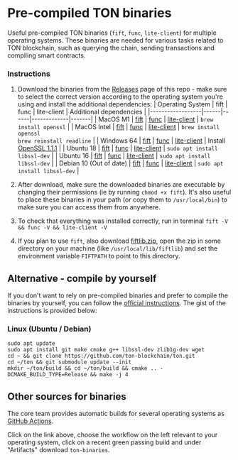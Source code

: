 # Pre-compiled TON binaries

Useful pre-compiled TON binaries (`fift`, `func`, `lite-client`) for multiple operating systems. These binaries are needed for various tasks related to TON blockchain, such as querying the chain, sending transactions and compiling smart contracts.

### Instructions

1. Download the binaries from the [Releases](https://github.com/ton-defi-org/ton-binaries/releases) page of this repo - make sure to select the correct version according to the operating system you're using and install the additional dependencies:
    | Operating System | fift | func | lite-client | Additional dependencies |
    |------------------|------|------|-------------|-------|
    | MacOS M1 | [fift](https://github.com/ton-defi-org/ton-binaries/releases/download/macos-m1-0.3.0/fift) | [func](https://github.com/ton-defi-org/ton-binaries/releases/download/macos-m1-0.3.0/func) | [lite-client](https://github.com/ton-defi-org/ton-binaries/releases/download/macos-m1-0.3.0/lite-client) | `brew install openssl` |
    | MacOS Intel | [fift](https://github.com/ton-defi-org/ton-binaries/releases/download/macos-intel/fift) | [func](https://github.com/ton-defi-org/ton-binaries/releases/download/macos-intel/func) | [lite-client](https://github.com/ton-defi-org/ton-binaries/releases/download/macos-intel/lite-client) | `brew install openssl`<br>`brew reinstall readline` |
    | Windows 64 | [fift](https://github.com/ton-defi-org/ton-binaries/releases/download/windows-64/fift.exe) | [func](https://github.com/ton-defi-org/ton-binaries/releases/download/windows-64/func.exe) | [lite-client](https://github.com/ton-defi-org/ton-binaries/releases/download/windows-64/lite-client.exe) | Install [OpenSSL 1.1.1](https://slproweb.com/download/Win64OpenSSL_Light-1_1_1q.msi) |
    | Ubuntu 18 | [fift](https://github.com/ton-defi-org/ton-binaries/releases/download/ubuntu-18-0.3.0/fift) | [func](https://github.com/ton-defi-org/ton-binaries/releases/download/ubuntu-18-0.3.0/func) | [lite-client](https://github.com/ton-defi-org/ton-binaries/releases/download/ubuntu-18-0.3.0/lite-client) | `sudo apt install libssl-dev` |
    | Ubuntu 16 | [fift](https://github.com/ton-defi-org/ton-binaries/releases/download/ubuntu-16/fift) | [func](https://github.com/ton-defi-org/ton-binaries/releases/download/ubuntu-16/func) | [lite-client](https://github.com/ton-defi-org/ton-binaries/releases/download/ubuntu-16/lite-client) | `sudo apt install libssl-dev` |
    | Debian 10 (Out of date) | [fift](https://github.com/ton-defi-org/ton-binaries/releases/download/debian-10/fift) | [func](https://github.com/ton-defi-org/ton-binaries/releases/download/debian-10/func) | [lite-client](https://github.com/ton-defi-org/ton-binaries/releases/download/debian-10/lite-client) | `sudo apt install libssl-dev` |
2. After download, make sure the downloaded binaries are executable by changing their permissions (ie by running `chmod +x fift`). It's also useful to place these binaries in your path (or copy them to `/usr/local/bin`) to make sure you can access them from anywhere.

3. To check that everything was installed correctly, run in terminal `fift -V && func -V && lite-client -V`

4. If you plan to use `fift`, also download [fiftlib.zip](https://github.com/ton-defi-org/ton-binaries/releases/download/ubuntu-18-0.3.0/fiftlib.zip), open the zip in some directory on your machine (like `/usr/local/lib/fiftlib`) and set the environment variable `FIFTPATH` to point to this directory.

## Alternative - compile by yourself

If you don't want to rely on pre-compiled binaries and prefer to compile the binaries by yourself, you can follow the [official instructions](https://ton.org/docs/#/compile). The gist of the instructions is provided below:

### Linux (Ubuntu / Debian)

```
sudo apt update
sudo apt install git make cmake g++ libssl-dev zlib1g-dev wget
cd ~ && git clone https://github.com/ton-blockchain/ton.git
cd ~/ton && git submodule update --init
mkdir ~/ton/build && cd ~/ton/build && cmake .. -DCMAKE_BUILD_TYPE=Release && make -j 4
```
## Other sources for binaries

The core team provides automatic builds for several operating systems as [GitHub Actions](https://github.com/ton-blockchain/ton/actions).

Click on the link above, choose the workflow on the left relevant to your operating system, click on a recent green passing build and under "Artifacts" download `ton-binaries`.
